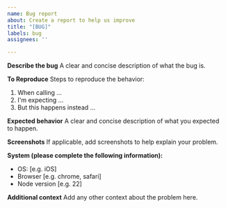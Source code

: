 ```yaml
---
name: Bug report
about: Create a report to help us improve
title: "[BUG]"
labels: bug
assignees: ''

---
```


**Describe the bug**
A clear and concise description of what the bug is.

**To Reproduce**
Steps to reproduce the behavior:
1. When calling ...
2. I'm expecting ...
3. But this happens instead ...

**Expected behavior**
A clear and concise description of what you expected to happen.

**Screenshots**
If applicable, add screenshots to help explain your problem.

**System (please complete the following information):**
 - OS: [e.g. iOS]
 - Browser [e.g. chrome, safari]
 - Node version [e.g. 22]

**Additional context**
Add any other context about the problem here.
